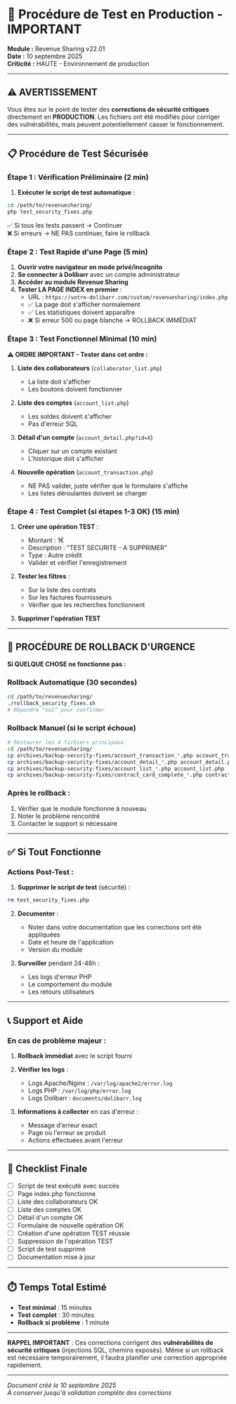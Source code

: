 # 🚨 Procédure de Test en Production - IMPORTANT

**Module :** Revenue Sharing v22.01  
**Date :** 10 septembre 2025  
**Criticité :** HAUTE - Environnement de production  

---

## ⚠️ AVERTISSEMENT

Vous êtes sur le point de tester des **corrections de sécurité critiques** directement en **PRODUCTION**.
Les fichiers ont été modifiés pour corriger des vulnérabilités, mais peuvent potentiellement casser le fonctionnement.

---

## 📋 Procédure de Test Sécurisée

### Étape 1 : Vérification Préliminaire (2 min)

1. **Exécuter le script de test automatique** :
```bash
cd /path/to/revenuesharing/
php test_security_fixes.php
```

✅ Si tous les tests passent → Continuer  
❌ Si erreurs → NE PAS continuer, faire le rollback

### Étape 2 : Test Rapide d'une Page (5 min)

1. **Ouvrir votre navigateur en mode privé/incognito**
2. **Se connecter à Dolibarr** avec un compte administrateur
3. **Accéder au module Revenue Sharing**
4. **Tester LA PAGE INDEX en premier** :
   - URL : `https://votre-dolibarr.com/custom/revenuesharing/index.php`
   - ✅ La page doit s'afficher normalement
   - ✅ Les statistiques doivent apparaître
   - ❌ Si erreur 500 ou page blanche → ROLLBACK IMMÉDIAT

### Étape 3 : Test Fonctionnel Minimal (10 min)

**⚠️ ORDRE IMPORTANT - Tester dans cet ordre :**

1. **Liste des collaborateurs** (`collaborator_list.php`)
   - La liste doit s'afficher
   - Les boutons doivent fonctionner

2. **Liste des comptes** (`account_list.php`)
   - Les soldes doivent s'afficher
   - Pas d'erreur SQL

3. **Détail d'un compte** (`account_detail.php?id=X`)
   - Cliquer sur un compte existant
   - L'historique doit s'afficher

4. **Nouvelle opération** (`account_transaction.php`)
   - NE PAS valider, juste vérifier que le formulaire s'affiche
   - Les listes déroulantes doivent se charger

### Étape 4 : Test Complet (si étapes 1-3 OK) (15 min)

1. **Créer une opération TEST** :
   - Montant : 1€
   - Description : "TEST SECURITE - A SUPPRIMER"
   - Type : Autre crédit
   - Valider et vérifier l'enregistrement

2. **Tester les filtres** :
   - Sur la liste des contrats
   - Sur les factures fournisseurs
   - Vérifier que les recherches fonctionnent

3. **Supprimer l'opération TEST**

---

## 🔴 PROCÉDURE DE ROLLBACK D'URGENCE

**Si QUELQUE CHOSE ne fonctionne pas :**

### Rollback Automatique (30 secondes)
```bash
cd /path/to/revenuesharing/
./rollback_security_fixes.sh
# Répondre "oui" pour confirmer
```

### Rollback Manuel (si le script échoue)
```bash
# Restaurer les 4 fichiers principaux
cd /path/to/revenuesharing/
cp archives/backup-security-fixes/account_transaction_*.php account_transaction.php
cp archives/backup-security-fixes/account_detail_*.php account_detail.php
cp archives/backup-security-fixes/account_list_*.php account_list.php
cp archives/backup-security-fixes/contract_card_complete_*.php contract_card_complete.php
```

### Après le rollback :
1. Vérifier que le module fonctionne à nouveau
2. Noter le problème rencontré
3. Contacter le support si nécessaire

---

## ✅ Si Tout Fonctionne

### Actions Post-Test :
1. **Supprimer le script de test** (sécurité) :
```bash
rm test_security_fixes.php
```

2. **Documenter** :
   - Noter dans votre documentation que les corrections ont été appliquées
   - Date et heure de l'application
   - Version du module

3. **Surveiller** pendant 24-48h :
   - Les logs d'erreur PHP
   - Le comportement du module
   - Les retours utilisateurs

---

## 📞 Support et Aide

### En cas de problème majeur :

1. **Rollback immédiat** avec le script fourni
2. **Vérifier les logs** :
   - Logs Apache/Nginx : `/var/log/apache2/error.log`
   - Logs PHP : `/var/log/php/error.log`
   - Logs Dolibarr : `documents/dolibarr.log`

3. **Informations à collecter** en cas d'erreur :
   - Message d'erreur exact
   - Page où l'erreur se produit
   - Actions effectuées avant l'erreur

---

## 🎯 Checklist Finale

- [ ] Script de test exécuté avec succès
- [ ] Page index.php fonctionne
- [ ] Liste des collaborateurs OK
- [ ] Liste des comptes OK
- [ ] Détail d'un compte OK
- [ ] Formulaire de nouvelle opération OK
- [ ] Création d'une opération TEST réussie
- [ ] Suppression de l'opération TEST
- [ ] Script de test supprimé
- [ ] Documentation mise à jour

---

## ⏱️ Temps Total Estimé

- **Test minimal** : 15 minutes
- **Test complet** : 30 minutes
- **Rollback si problème** : 1 minute

---

**RAPPEL IMPORTANT** : Ces corrections corrigent des **vulnérabilités de sécurité critiques** (injections SQL, chemins exposés). Même si un rollback est nécessaire temporairement, il faudra planifier une correction appropriée rapidement.

---

*Document créé le 10 septembre 2025*  
*À conserver jusqu'à validation complète des corrections*